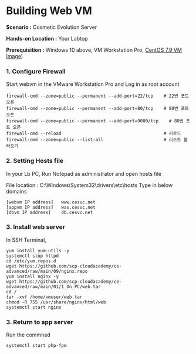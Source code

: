# Building Web VM

  **Scenario :** Cosmetic Evolution Server

  **Hands-on Location :** Your Labtop

  **Prerequisition :** Windows 10 above, VM Workstation Pro, [CentOS 7.9 VM Image](https://github.com/scp-cloudacademy/ce-advanced/blob/main/01/02_build_vm_image.md))

### 1. Configure Firewall

Start webvm in the VMware Workstation Pro and Log in as root account
```
firewall-cmd --zone=public --permanent --add-port=22/tcp    # 22번 포트 오픈
firewall-cmd --zone=public --permanent --add-port=80/tcp    # 80번 포트 오픈
firewall-cmd --zone=public --permanent --add-port=9000/tcp    # 80번 포트 오픈
firewall-cmd --reload                                       # 리로드
firewall-cmd --zone=public --list-all                       # 리스트 불러오기
```

### 2. Setting Hosts file
In your Lb PC, Run Notepad as administrator and open hosts file

File location : C:\Windows\System32\drivers\etc\hosts
Type in below domains

	[webvm IP address]   www.cesvc.net 
	[appvm IP address]   was.cesvc.net
	[dbvm IP address]    db.cesvc.net

### 3. Install web server
In SSH Terminal, 

```
yum install yum-utils -y
systemctl stop httpd
cd /etc/yum.repos.d
wget https://github.com/scp-cloudacademy/ce-advanced/raw/main/09/nginx.repo
yum install nginx -y
wget https://github.com/scp-cloudacademy/ce-advanced/raw/main/01/1_On_PC/web.tar
cd /
tar -xvf /home/vmuser/web.tar
chmod -R 755 /usr/share/nginx/html/web
systemctl start nginx
```

### 3. Return to app server

Run the commnad

	systemctl start php-fpm
 

